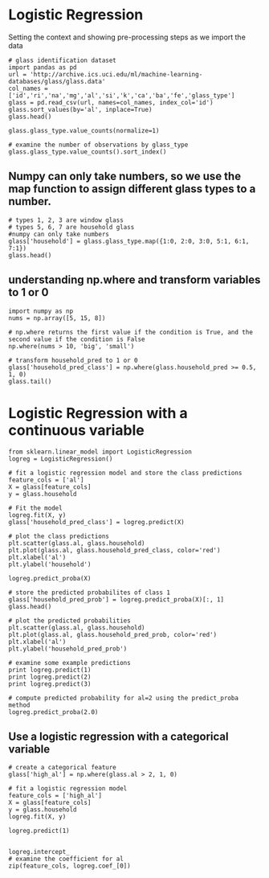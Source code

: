 # Logistic Regression

Setting the context and showing pre-processing steps as we import the data
```
# glass identification dataset
import pandas as pd
url = 'http://archive.ics.uci.edu/ml/machine-learning-databases/glass/glass.data'
col_names = ['id','ri','na','mg','al','si','k','ca','ba','fe','glass_type']
glass = pd.read_csv(url, names=col_names, index_col='id')
glass.sort_values(by='al', inplace=True)
glass.head() 

glass.glass_type.value_counts(normalize=1)

# examine the number of observations by glass_type
glass.glass_type.value_counts().sort_index()
```
## Numpy can only take numbers, so we use the map function to assign different glass types to a number. 
```
# types 1, 2, 3 are window glass
# types 5, 6, 7 are household glass
#numpy can only take numbers
glass['household'] = glass.glass_type.map({1:0, 2:0, 3:0, 5:1, 6:1, 7:1})
glass.head()
```
## understanding np.where and transform variables to 1 or 0
```
import numpy as np
nums = np.array([5, 15, 8])

# np.where returns the first value if the condition is True, and the second value if the condition is False
np.where(nums > 10, 'big', 'small')

# transform household_pred to 1 or 0
glass['household_pred_class'] = np.where(glass.household_pred >= 0.5, 1, 0)
glass.tail()
```
# Logistic Regression with a continuous variable
```
from sklearn.linear_model import LogisticRegression
logreg = LogisticRegression()

# fit a logistic regression model and store the class predictions
feature_cols = ['al']
X = glass[feature_cols]
y = glass.household

# Fit the model
logreg.fit(X, y)
glass['household_pred_class'] = logreg.predict(X)

# plot the class predictions
plt.scatter(glass.al, glass.household)
plt.plot(glass.al, glass.household_pred_class, color='red')
plt.xlabel('al')
plt.ylabel('household')

logreg.predict_proba(X)

# store the predicted probabilites of class 1
glass['household_pred_prob'] = logreg.predict_proba(X)[:, 1]
glass.head()

# plot the predicted probabilities
plt.scatter(glass.al, glass.household)
plt.plot(glass.al, glass.household_pred_prob, color='red')
plt.xlabel('al')
plt.ylabel('household_pred_prob')

# examine some example predictions
print logreg.predict(1)
print logreg.predict(2)
print logreg.predict(3)

# compute predicted probability for al=2 using the predict_proba method
logreg.predict_proba(2.0)
```
## Use a logistic regression with a categorical variable

```
# create a categorical feature
glass['high_al'] = np.where(glass.al > 2, 1, 0)

# fit a logistic regression model
feature_cols = ['high_al']
X = glass[feature_cols]
y = glass.household
logreg.fit(X, y)

logreg.predict(1)


logreg.intercept_
# examine the coefficient for al
zip(feature_cols, logreg.coef_[0])
```
